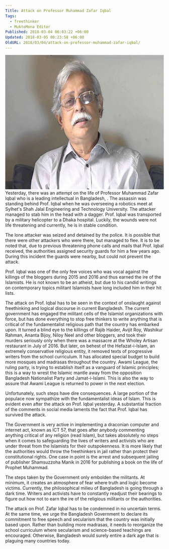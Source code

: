 ```yaml
---
Title: Attack on Professor Muhammad Zafar Iqbal
Tags:
  - freethinker
  - MuktoMona Editor
Published: 2018-03-04 06:03:22 +06:00
Updated: 2018-03-05 00:23:58 +06:00
OldURL: 2018/03/04/attack-on-professor-muhammad-zafar-iqbal/
---
```


<a href="https://enblog.muktomona.com/2018/03/04/attack-on-professor-muhammad-zafar-iqbal/jafor_iqbal_1/" rel="attachment wp-att-8524"><img class="aligncenter size-full wp-image-8524" src="https://raw.githubusercontent.com/think-mm/enblog-static/web/wp-uploads/2018/03/Jafor_Iqbal_1.jpg" alt="" width="725" height="425" /></a>
Yesterday, there was an attempt on the life of Professor Muhammad Zafar Iqbal who is a leading intellectual in Bangladesh, . The assassin was standing behind Prof. Iqbal when he was overseeing a robotics meet at Sylhet's Shah Jalal Engineering and Technology University. The attacker managed to stab him in the head with a dagger. Prof. Iqbal was transported by a military helicopter to a Dhaka hospital. Luckily, the wounds were not life threatening and currently, he is in stable condition.

The lone attacker was seized and detained by the police. It is possible that there were other attackers who were there, but managed to flee. It is to be noted that, due to previous threatening phone calls and mails that Prof. Iqbal received, the authorities assigned security guards for him a few years ago. During this incident the guards were nearby, but could not prevent the attack.

Prof. Iqbal was one of the only few voices who was vocal against the killings of the bloggers during 2015 and 2016 and thus earned the ire of the Islamists. He is not known to be an atheist, but due to his candid writings on contemporary topics militant Islamists have long included him in their hit lists.

The attack on Prof. Iqbal has to be seen in the context of onslaught against freethinking and logical discourse in current Bangladesh. The current government has engaged the militant cells of the Islamist organizations with force, but has done everything to stop free thinkers to write anything that is critical of the fundamentalist religious path that the country has embarked upon. It turned a blind eye to the killings of Rajib Haider, Avijit Roy, Washikur Rahman, Ananta Bijoy, Niloy Neel and other bloggers, and took their murders seriously only when there was a massacre at the Wholey Artisan restaurant in July of 2016. But later, on behest of the Hefazat-i-Islam, an extremely conservative religious entity, it removed texts of progressive writers from the school curriculum. It has allocated special budget to build more mosques and madrasas throughout the country. Awami League, the ruling party, is trying to establish itself as a vanguard of Islamic principles; this is a way to wrest the Islamic mantle away from the opposition Bangladesh Nationalist Party and Jamat-i-Islami. This is also the way to assure that Awami League is returned to power in the next election.

Unfortunately, such steps have dire consequences. A large portion of the populace now sympathize with the fundamentalist ideas of Islam. This is evident even after the attack on Prof. Iqbal yesterday. A substantial fraction of the comments in social media laments the fact that Prof. Iqbal has survived the attack.

The Government is very active in implementing a draconian computer and internet act, known as ICT 57, that goes after anybody commenting anything critical of any religion (read Islam), but takes absolutely no steps when it comes to safeguarding the lives of writers and activists who are under threat from the Islamists for their outspokenness. It is more likely that the authorities would throw the freethinkers in jail rather than protect their constitutional rights. One case in point is the arrest and subsequent jailing of publisher Shamsuzzoha Manik in 2016 for publishing a book on the life of Prophet Muhammad.

The steps taken by the Government only embolden the militants. At minimum, it creates an atmosphere of fear where truth and logic become victims. Currently, the philosophical milieu of Bangladesh is going through a dark time. Writers and activists have to constantly readjust their bearings to figure out how not to earn the ire of the religious militants or the authorities.

The attack on Prof. Zafar Iqbal has to be condemned in no uncertain terms. At the same time, we urge the Bangladesh Government to declare its commitment to free speech and secularism that the country was initially based upon. Rather than building more madrasas, it needs to reorganize the school curriculum where secularism and science-based teachings are encouraged. Otherwise, Bangladesh would surely entire a dark age that is plaguing many countries today.
